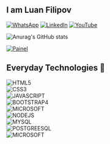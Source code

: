 ## I am Luan Filipov 
 [![WhatsApp](https://img.shields.io/badge/WhatsApp-25D366?style=for-the-badge&logo=whatsapp&logoColor=white)](http://wa.me/+5511977237615) [![LinkedIn](https://img.shields.io/badge/LinkedIn-0077B5?style=for-the-badge&logo=linkedin&logoColor=dark)](https://www.linkedin.com/in/luan-gustavo-altruda-filipov-04360419a/) [![YouTube](https://img.shields.io/badge/YouTube-%23FF0000.svg?style=for-the-badge&logo=YouTube&logoColor=white)](https://youtube.com/@lgfilipov?si=xqy0vZKdcqkgIt90)

![Anurag's GitHub stats](https://github-readme-stats.vercel.app/api?username=lgfilipov&show_icons=true&theme=dark) 

[![Painel](https://github-readme-stats.vercel.app/api/top-langs/?username=lgfilipov&theme=dark)]() 


## Everyday Technologies 🔨

<div style="display: inline_block">
    <img aline="center" alt="HTML5" src="https://img.shields.io/badge/HTML5-E34F26?style=for-the-badge&logo=html5&logoColor=white"></br>
    <img aline="center" alt="CSS3" src="https://img.shields.io/badge/CSS3-1572B6?style=for-the-badge&logo=css3&logoColor=white"></br>
    <img aline="center" alt="JAVASCRIPT" src="https://img.shields.io/badge/JavaScript-F7DF1E?style=for-the-badge&logo=javascript&logoColor=black"></br>
    <img aline="center" alt="BOOTSTRAP4" src="https://img.shields.io/badge/Bootstrap-563D7C?style=for-the-badge&logo=bootstrap&logoColor=white"></br>
    <img aline="center" alt="MICROSOFT" src="https://img.shields.io/badge/Python-14354C?style=for-the-badge&logo=python&logoColor=white"></br>
    <img aline="center" alt="NODEJS" src="https://img.shields.io/badge/Node.js-43853D?style=for-the-badge&logo=node.js&logoColor=white"></br>
    <img aline="center" alt="MYSQL" src="https://img.shields.io/badge/MySQL-00000F?style=for-the-badge&logo=mysql&logoColor=white"></br>
    <img aline="center" alt="POSTGREESQL" src="https://img.shields.io/badge/PostgreSQL-316192?style=for-the-badge&logo=postgresql&logoColor=white"></br>
    <img aline="center" alt="MICROSOFT" src="https://img.shields.io/badge/Microsoft-666666?style=for-the-badge&logo=microsoft&logoColor=white">